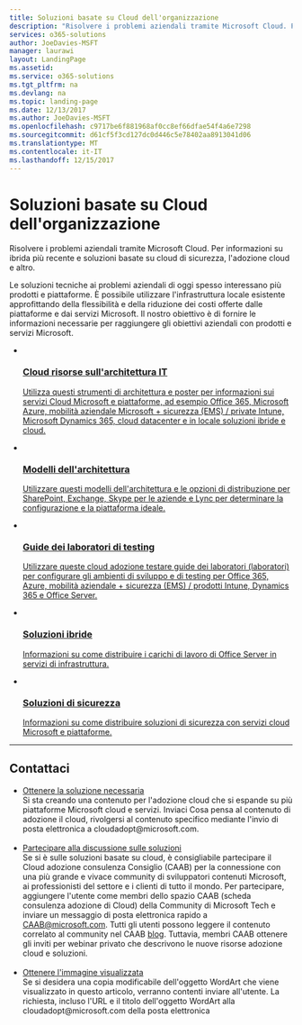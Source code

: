 ```yaml
---
title: Soluzioni basate su Cloud dell'organizzazione
description: "Risolvere i problemi aziendali tramite Microsoft Cloud. Per informazioni su ibrida più recente e soluzioni basate su cloud di sicurezza, l'adozione cloud e altro."
services: o365-solutions
author: JoeDavies-MSFT
manager: laurawi
layout: LandingPage
ms.assetid: 
ms.service: o365-solutions
ms.tgt_pltfrm: na
ms.devlang: na
ms.topic: landing-page
ms.date: 12/13/2017
ms.author: JoeDavies-MSFT
ms.openlocfilehash: c9717be6f881968af0cc8ef66dfae54f4a6e7298
ms.sourcegitcommit: d61cf5f3cd127dc0d446c5e78402aa8913041d06
ms.translationtype: MT
ms.contentlocale: it-IT
ms.lasthandoff: 12/15/2017
---
```

<h1>Soluzioni basate su Cloud dell'organizzazione</h1>
<p>Risolvere i problemi aziendali tramite Microsoft Cloud. Per informazioni su ibrida più recente e soluzioni basate su cloud di sicurezza, l'adozione cloud e altro.</p>
<p>Le soluzioni tecniche ai problemi aziendali di oggi spesso interessano più prodotti e piattaforme. È possibile utilizzare l'infrastruttura locale esistente approfittando della flessibilità e della riduzione dei costi offerte dalle piattaforme e dai servizi Microsoft. Il nostro obiettivo è di fornire le informazioni necessarie per raggiungere gli obiettivi aziendali con prodotti e servizi Microsoft. </p>
<ul class="cardsF panelContent">
    <li>
        <a href="/office365/enterprise/microsoft-cloud-it-architecture-resources">
        <div class="cardSize">
            <div class="cardPadding">
                <div class="card">
                    <div class="cardImageOuter">
                        <div class="cardImage">
                            <img src="https://docs.microsoft.com/en-us/media/common/i_cloud_it_architecture.svg" alt="" />
                        </div>
                    </div>
                    <div class="cardText">
                        <h3>Cloud risorse sull'architettura IT</h3>
                <p>Utilizza questi strumenti di architettura e poster per informazioni sui servizi Cloud Microsoft e piattaforme, ad esempio Office 365, Microsoft Azure, mobilità aziendale Microsoft + sicurezza (EMS) / private Intune, Microsoft Dynamics 365, cloud datacenter e in locale soluzioni ibride e cloud.</p>
                    </div>
                </div>
            </div>
        </div>
        </a>
    </li> 
    <li>
        <a href="/office365/enterprise/architectural-models-for-sharepoint-exchange-skype-for-business-and-lync">
        <div class="cardSize">
            <div class="cardPadding">
                <div class="card">
                    <div class="cardImageOuter">
                        <div class="cardImage">
                            <img src="https://docs.microsoft.com/media/common/i_architecture.svg" alt="" />
                        </div>
                    </div>
                    <div class="cardText">
                        <h3>Modelli dell'architettura</h3>
                <p>Utilizzare questi modelli dell'architettura e le opzioni di distribuzione per SharePoint, Exchange, Skype per le aziende e Lync per determinare la configurazione e la piattaforma ideale.</p>
                    </div>
                </div>
            </div>
        </div>
        </a>
    </li>
    <li>
        <a href="/office365/enterprise/cloud-adoption-test-lab-guides-tlgs">
        <div class="cardSize">
            <div class="cardPadding">
                <div class="card">
                    <div class="cardImageOuter">
                        <div class="cardImage">
                            <img src="https://docs.microsoft.com/media/common/i_test.svg" alt="" />
                        </div>
                    </div>
                    <div class="cardText">
                        <h3>Guide dei laboratori di testing</h3>
                <p>Utilizzare queste cloud adozione testare guide dei laboratori (laboratori) per configurare gli ambienti di sviluppo e di testing per Office 365, Azure, mobilità aziendale + sicurezza (EMS) / prodotti Intune, Dynamics 365 e Office Server.</p>
                    </div>
                </div>
            </div>
        </div>
        </a>
    </li>
    <li>
        <a href="/office365/enterprise/hybrid-solutions">
        <div class="cardSize">
            <div class="cardPadding">
                <div class="card">
                    <div class="cardImageOuter">
                        <div class="cardImage">
                            <img src="https://docs.microsoft.com/en-us/media/common/i_hybrid.svg" alt="" />
                        </div>
                    </div>
                    <div class="cardText">
                        <h3>Soluzioni ibride</h3>
                <p>Informazioni su come distribuire i carichi di lavoro di Office Server in servizi di infrastruttura.</p>
                    </div>
                </div>
            </div>
        </div>
        </a>
    </li>
    <li>
        <a href="/office365/enterprise/security-solutions">
        <div class="cardSize">
            <div class="cardPadding">
                <div class="card">
                    <div class="cardImageOuter">
                        <div class="cardImage">
                            <img src="https://docs.microsoft.com/media/common/i_cloud-security.svg" alt="" />
                        </div>
                    </div>
                    <div class="cardText">
                        <h3>Soluzioni di sicurezza</h3>
                <p>Informazioni su come distribuire soluzioni di sicurezza con servizi cloud Microsoft e piattaforme.</p>
                    </div>
                </div>
            </div>
        </div>
        </a>
    </li>
</ul>

---

<h2>Contattaci</h2>
<ul>
    <li><a href="mailto:cloudadopt@microsoft.com?Subject=[Cloud%20Adoption%20Content%20Feedback]:%20">Ottenere la soluzione necessaria</a><br>Si sta creando una contenuto per l'adozione cloud che si espande su più piattaforme Microsoft cloud e servizi. Inviaci Cosa pensa al contenuto di adozione il cloud, rivolgersi al contenuto specifico mediante l'invio di posta elettronica a cloudadopt@microsoft.com.</li><br>
    <li><a href="https://aka.ms/caab">Partecipare alla discussione sulle soluzioni</a><br>Se si è sulle soluzioni basate su cloud, è consigliabile partecipare il Cloud adozione consulenza Consiglio (CAAB) per la connessione con una più grande e vivace community di sviluppatori contenuti Microsoft, ai professionisti del settore e i clienti di tutto il mondo. Per partecipare, aggiungere l'utente come membri dello spazio CAAB (scheda consulenza adozione di Cloud) della Community di Microsoft Tech e inviare un messaggio di posta elettronica rapido a <a href="mailto:caab@microsoft.com?Subject=I%20just%20joined%20the%20Cloud%20Adoption%20Advisory%20Board!">CAAB@microsoft.com</a>. Tutti gli utenti possono leggere il contenuto correlato al community nel CAAB <a href="https://blogs.technet.com/b/solutions_advisory_board/">blog</a>. Tuttavia, membri CAAB ottenere gli inviti per webinar privato che descrivono le nuove risorse adozione cloud e soluzioni.</li><br>
    <li><a href="mailto:cloudadopt@microsoft.com?subject=[Art%20Request]:%20">Ottenere l'immagine visualizzata</a><br>Se si desidera una copia modificabile dell'oggetto WordArt che viene visualizzato in questo articolo, verranno contenti inviare all'utente. La richiesta, incluso l'URL e il titolo dell'oggetto WordArt alla cloudadopt@microsoft.com della posta elettronica</li>
</ul>